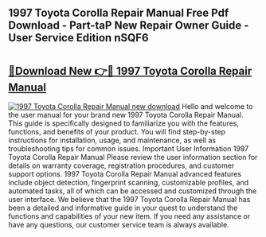 ## 1997 Toyota Corolla Repair Manual Free Pdf Download - Part-taP New Repair Owner Guide - User Service Edition nSQF6

# <h2><a href="http://bc23453.oget.top/?id=1997+Toyota+Corolla+Repair+Manual">🔗Download New 👉🔴 1997 Toyota Corolla Repair Manual</a></h2>

[![1997 Toyota Corolla Repair Manual new download](https://i.imgur.com/5g1atiW.png)](http://bc23453.oget.top/?id=1997+Toyota+Corolla+Repair+Manual)
Hello and welcome to the user manual for your brand new 1997 Toyota Corolla Repair Manual. This guide is specifically designed to familiarize you with the features, functions, and benefits of your product. You will find step-by-step instructions for installation, usage, and maintenance, as well as troubleshooting tips for common issues. Important User Information 1997 Toyota Corolla Repair Manual Please review the user information section for details on warranty coverage, registration procedures, and customer support options. 1997 Toyota Corolla Repair Manual advanced features include object detection, fingerprint scanning, customizable profiles, and automated tasks, all of which can be accessed and customized through the user interface. We believe that the 1997 Toyota Corolla Repair Manual has been a detailed and informative guide in your quest to understand the functions and capabilities of your new item. If you need any assistance or have any questions, our customer service team is always available.
